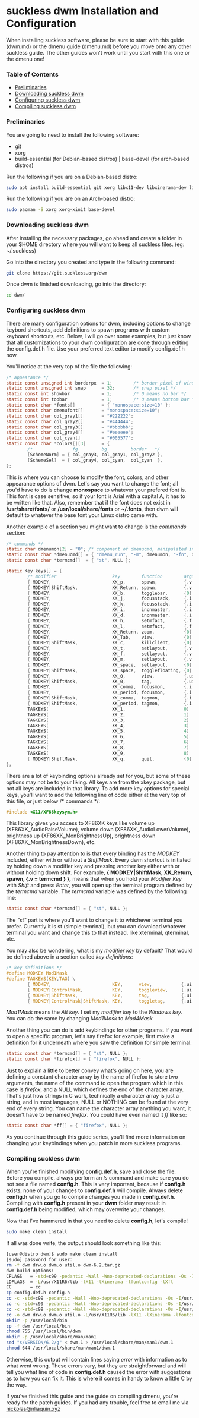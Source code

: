 # suckless dwm Installation and Configuration
When installing suckless software, please be sure to start with this guide (dwm.md) or the dmenu guide (dmenu.md) before you move onto any other suckless guide. The other guides won't work until you start with this one or the dmenu one!


### Table of Contents
 - [Preliminaries](#preliminaries)
 - [Downloading suckless dwm](#downloading-suckless-dwm)
 - [Configuring suckless dwm](#configuring-suckless-dwm)
 - [Compiling suckless dwm](#compiling-suckless-dwm)


### Preliminaries
You are going to need to install the following software:
 - git
 - xorg
 - build-essential (for Debian-based distros) | base-devel (for arch-based distros)

Run the following if you are on a Debian-based distro:
```bash
sudo apt install build-essential git xorg libx11-dev libxinerama-dev libxft-dev libwebkit2gtk-4.0-dev
```

Run the following if you are on an Arch-based distro:
```bash
sudo pacman -S xorg xorg-xinit base-devel
```

### Downloading suckless dwm
After installing the necessary packages, go ahead and create a folder in your $HOME directory where you will want to keep all suckless files. (eg: ~/.suckless)

Go into the directory you created and type in the following command:
```bash
git clone https://git.suckless.org/dwm
```

Once dwm is finished downloading, go into the directory:
```bash
cd dwm/
```

### Configuring suckless dwm
There are many configuration options for dwm, including options to change keybord shortcuts, add definitions to spawn programs with custom keyboard shortcuts, etc. Below, I will go over some examples, but just know that all customizations to your dwm configuration are done through editing the config.def.h file. Use your preferred text editor to modify config.def.h now.

You'll notice at the very top of the file the following:
```c
/* appearance */
static const unsigned int borderpx  = 1;        /* border pixel of windows */
static const unsigned int snap      = 32;       /* snap pixel */
static const int showbar            = 1;        /* 0 means no bar */
static const int topbar             = 1;        /* 0 means bottom bar */
static const char *fonts[]          = { "monospace:size=10" };
static const char dmenufont[]       = "monospace:size=10";
static const char col_gray1[]       = "#222222";
static const char col_gray2[]       = "#444444";
static const char col_gray3[]       = "#bbbbbb";
static const char col_gray4[]       = "#eeeeee";
static const char col_cyan[]        = "#005577";
static const char *colors[][3]      = {
        /*               fg         bg         border   */
        [SchemeNorm] = { col_gray3, col_gray1, col_gray2 },
        [SchemeSel]  = { col_gray4, col_cyan,  col_cyan  },
};
```

This is where you can choose to modify the font, colors, and other appearance options of dwm. Let's say you want to change the font; all you'd have to do is change **monospace** to whatever your prefered font is. This font is case sensitive, so if your font is Arial with a capital A, it has to be written like that. Also, remember that if the font does not exist in **/usr/share/fonts/** or **/usr/local/share/fonts** or **~/.fonts**, then dwm will default to whatever the base font your Linux distro came with.

Another example of a section you might want to change is the *commands* section:
```c
/* commands */
static char dmenumon[2] = "0"; /* component of dmenucmd, manipulated in spawn() */
static const char *dmenucmd[] = { "dmenu_run", "-m", dmenumon, "-fn", dmenufont, "-nb", col_gray1, "-nf", col_gray3, "-sb", col_cyan, "-sf", col_gray4, NULL };
static const char *termcmd[]  = { "st", NULL };

static Key keys[] = {
        /* modifier                     key        function        argument */
        { MODKEY,                       XK_p,      spawn,          {.v = dmenucmd } },
        { MODKEY|ShiftMask,             XK_Return, spawn,          {.v = termcmd } },
        { MODKEY,                       XK_b,      togglebar,      {0} },
        { MODKEY,                       XK_j,      focusstack,     {.i = +1 } },
        { MODKEY,                       XK_k,      focusstack,     {.i = -1 } },
        { MODKEY,                       XK_i,      incnmaster,     {.i = +1 } },
        { MODKEY,                       XK_d,      incnmaster,     {.i = -1 } },
        { MODKEY,                       XK_h,      setmfact,       {.f = -0.05} },
        { MODKEY,                       XK_l,      setmfact,       {.f = +0.05} },
        { MODKEY,                       XK_Return, zoom,           {0} },
        { MODKEY,                       XK_Tab,    view,           {0} },
        { MODKEY|ShiftMask,             XK_c,      killclient,     {0} },
        { MODKEY,                       XK_t,      setlayout,      {.v = &layouts[0]} },
        { MODKEY,                       XK_f,      setlayout,      {.v = &layouts[1]} },
        { MODKEY,                       XK_m,      setlayout,      {.v = &layouts[2]} },
        { MODKEY,                       XK_space,  setlayout,      {0} },
        { MODKEY|ShiftMask,             XK_space,  togglefloating, {0} },
        { MODKEY,                       XK_0,      view,           {.ui = ~0 } },
        { MODKEY|ShiftMask,             XK_0,      tag,            {.ui = ~0 } },
        { MODKEY,                       XK_comma,  focusmon,       {.i = -1 } },
        { MODKEY,                       XK_period, focusmon,       {.i = +1 } },
        { MODKEY|ShiftMask,             XK_comma,  tagmon,         {.i = -1 } },
        { MODKEY|ShiftMask,             XK_period, tagmon,         {.i = +1 } },
        TAGKEYS(                        XK_1,                      0)
        TAGKEYS(                        XK_2,                      1)
        TAGKEYS(                        XK_3,                      2)
        TAGKEYS(                        XK_4,                      3)
        TAGKEYS(                        XK_5,                      4)
        TAGKEYS(                        XK_6,                      5)
        TAGKEYS(                        XK_7,                      6)
        TAGKEYS(                        XK_8,                      7)
        TAGKEYS(                        XK_9,                      8)
        { MODKEY|ShiftMask,             XK_q,      quit,           {0} },
};
```

There are a lot of keybinding options already set for you, but some of these options may not be to your liking. All keys are from the xkey package, but not all keys are included in that library. To add more key options for special keys, you'll want to add the following line of code either at the very top of this file, or just below /* commands */:
```c
#include <X11/XF86keysym.h>
```

This library gives you access to XF86XK keys like volume up (XF86XK_AudioRaiseVolume), volume down (XF86XK_AudioLowerVolume), brightness up (XF86XK_MonBrightnessUp), brightness down (XF86XK_MonBrightnessDown), etc.

Another thing to pay attention to is that every binding has the *MODKEY* included, either with or without a *ShiftMask*. Every dwm shortcut is initiated by holding down a modifier key and pressing another key either with or without holding down shift. For example, **{ MODKEY|ShiftMask, XK_Return, spawn, {.v = termcmd } },** means that when you hold your *Modifier Key* with *Shift* and press *Enter*, you will open up the terminal program defined by the *termcmd* variable. The *termcmd* variable was defined by the following line: 
```c
static const char *termcmd[] = { "st", NULL };
```

The *"st"* part is where you'll want to change it to whichever terminal you prefer. Currently it is st (simple temrinal), but you can download whatever terminal you want and change this to that instead, like xterminal, qterminal, etc.

You may also be wondering, what is my *modifier key* by default? That would be defined above in a section called *key definitions*:
```c
/* key definitions */
#define MODKEY Mod1Mask
#define TAGKEYS(KEY,TAG) \
        { MODKEY,                       KEY,      view,           {.ui = 1 << TAG} }, \
        { MODKEY|ControlMask,           KEY,      toggleview,     {.ui = 1 << TAG} }, \
        { MODKEY|ShiftMask,             KEY,      tag,            {.ui = 1 << TAG} }, \
        { MODKEY|ControlMask|ShiftMask, KEY,      toggletag,      {.ui = 1 << TAG} },
```

*Mod1Mask* means the *Alt key*. I set my *modifier key* to the *Windows key*. You can do the same by changing *Mod1Mask* to *Mod4Mask*

Another thing you can do is add keybindings for other programs. If you want to open a specific program, let's say firefox for example, first make a definition for it underneath where you saw the definition for simple terminal:
```c
static const char *termcmd[] = { "st", NULL };
static const char *firefox[] = { "firefox", NULL };
```

Just to explain a little to better convey what's going on here, you are defining a constant character array by the name of firefox to store two arguments, the name of the command to open the program which in this case is *firefox*, and a NULL which defines the end of the character array. That's just how strings in C work, technically a character array is just a string, and in most languages, NULL or NOTHING can be found at the very end of every string. You can name the character array anything you want, it doesn't have to be named *firefox*. You could have even named it *ff* like so:
```c
static const char *ff[] = { "firefox", NULL };
```

As you continue through this guide series, you'll find more information on changing your keybindings when you patch in more suckless programs.


### Compiling suckless dwm
When you're finished modifying **config.def.h**, save and close the file. Before you compile, always perform an *ls* command and make sure you do not see a file named **config.h**. This is very important, because if **config.h** exists, none of your changes to **config.def.h** will compile. Always delete **config.h** when you go to compile changes you made in **config.def.h**. Compiling with **config.h** present in your **dwm** folder may result in **config.def.h** being modified, which may overwrite your changes.

Now that I've hammered in that you need to delete **config.h**, let's compile!
```bash
sudo make clean install
```

If all was done write, the output should look something like this:
```bash
[user@distro dwm]$ sudo make clean install
[sudo] password for user: 
rm -f dwm drw.o dwm.o util.o dwm-6.2.tar.gz
dwm build options:
CFLAGS   = -std=c99 -pedantic -Wall -Wno-deprecated-declarations -Os -I/usr/X11R6/include -I/usr/include/freetype2 -D_DEFAULT_SOURCE -D_BSD_SOURCE -D_POSIX_C_SOURCE=200809L -DVERSION="6.2" -DXINERAMA
LDFLAGS  = -L/usr/X11R6/lib -lX11 -lXinerama -lfontconfig -lXft
CC       = cc
cp config.def.h config.h
cc -c -std=c99 -pedantic -Wall -Wno-deprecated-declarations -Os -I/usr/X11R6/include -I/usr/include/freetype2 -D_DEFAULT_SOURCE -D_BSD_SOURCE -D_POSIX_C_SOURCE=200809L -DVERSION=\"6.2\" -DXINERAMA drw.c
cc -c -std=c99 -pedantic -Wall -Wno-deprecated-declarations -Os -I/usr/X11R6/include -I/usr/include/freetype2 -D_DEFAULT_SOURCE -D_BSD_SOURCE -D_POSIX_C_SOURCE=200809L -DVERSION=\"6.2\" -DXINERAMA dwm.c
cc -c -std=c99 -pedantic -Wall -Wno-deprecated-declarations -Os -I/usr/X11R6/include -I/usr/include/freetype2 -D_DEFAULT_SOURCE -D_BSD_SOURCE -D_POSIX_C_SOURCE=200809L -DVERSION=\"6.2\" -DXINERAMA util.c
cc -o dwm drw.o dwm.o util.o -L/usr/X11R6/lib -lX11 -lXinerama -lfontconfig -lXft
mkdir -p /usr/local/bin
cp -f dwm /usr/local/bin
chmod 755 /usr/local/bin/dwm
mkdir -p /usr/local/share/man/man1
sed "s/VERSION/6.2/g" < dwm.1 > /usr/local/share/man/man1/dwm.1
chmod 644 /usr/local/share/man/man1/dwm.1
```

Otherwise, this output will contain lines saying *error* with information as to what went wrong. These errors vary, but they are straightforward and will tell you what line of code in **config.def.h** caused the error with suggestions as to how you can fix it. This is where it comes in handy to know a little C by the way.

If you've finished this guide and the guide on compiling dmenu, you're ready for the patch guides. If you had any trouble, feel free to email me via nickolas@nliaquin.xyz
